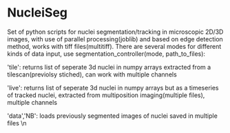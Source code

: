 # NucleiSeg

Set of python scripts for nuclei segmentation/tracking in microscopic 2D/3D images, with use of parallel processing(joblib) and based on edge detection method,
works with tiff files(multitiff). There are several modes for different kinds of data input, use segmentation_controller(mode, path_to_files):

'tile': returns list of seperate 3d nuclei in numpy arrays extracted from a tilescan(previolsy stiched), can work with multiple channels

'live': returns list of seperate 3d nuclei in numpy arrays but as a timeseries of tracked nuclei, extracted from multiposition imaging(multiple files), multiple channels

'data','NB': loads previously segmented images of nuclei saved in multiple files \n

